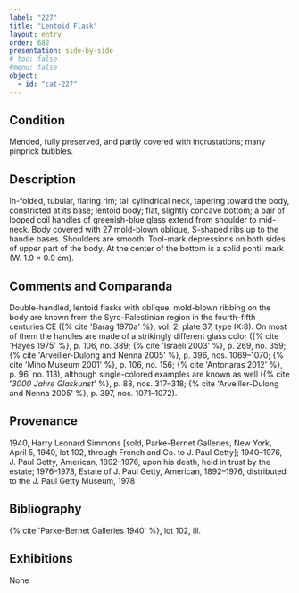 ```yaml
---
label: "227"
title: "Lentoid Flask"
layout: entry
order: 682
presentation: side-by-side
# toc: false
#menu: false 
object:
  - id: "cat-227"
---
```


## Condition

Mended, fully preserved, and partly covered with incrustations; many pinprick bubbles.

## Description

In-folded, tubular, flaring rim; tall cylindrical neck, tapering toward the body, constricted at its base; lentoid body; flat, slightly concave bottom; a pair of looped coil handles of greenish-blue glass extend from shoulder to mid-neck. Body covered with 27 mold-blown oblique, S-shaped ribs up to the handle bases. Shoulders are smooth. Tool-mark depressions on both sides of upper part of the body. At the center of the bottom is a solid pontil mark (W. 1.9 × 0.9 cm).

## Comments and Comparanda

Double-handled, lentoid flasks with oblique, mold-blown ribbing on the body are known from the Syro-Palestinian region in the fourth–fifth centuries CE ({% cite 'Barag 1970a' %}, vol. 2, plate 37, type IX:8). On most of them the handles are made of a strikingly different glass color ({% cite 'Hayes 1975' %}, p. 106, no. 389; {% cite 'Israeli 2003' %}, p. 269, no. 359; {% cite 'Arveiller-Dulong and Nenna 2005' %}, p. 396, nos. 1069–1070; {% cite 'Miho Museum 2001' %}, p. 106, no. 156; {% cite 'Antonaras 2012' %}, p. 96, no. 113), although single-colored examples are known as well ({% cite '*3000 Jahre Glaskunst*' %}, p. 88, nos. 317–318; {% cite 'Arveiller-Dulong and Nenna 2005' %}, p. 397, nos. 1071–1072).

## Provenance

1940, Harry Leonard Simmons [sold, Parke-Bernet Galleries, New York, April 5, 1940, lot 102, through French and Co. to J. Paul Getty]; 1940–1976, J. Paul Getty, American, 1892–1976, upon his death, held in trust by the estate; 1976–1978, Estate of J. Paul Getty, American, 1892–1976, distributed to the J. Paul Getty Museum, 1978

## Bibliography

{% cite 'Parke-Bernet Galleries 1940' %}, lot 102, ill.

## Exhibitions

None